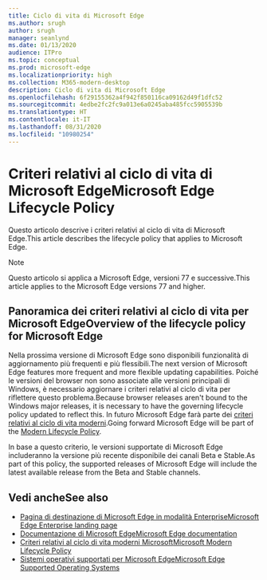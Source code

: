 ```yaml
---
title: Ciclo di vita di Microsoft Edge
ms.author: srugh
author: srugh
manager: seanlynd
ms.date: 01/13/2020
audience: ITPro
ms.topic: conceptual
ms.prod: microsoft-edge
ms.localizationpriority: high
ms.collection: M365-modern-desktop
description: Ciclo di vita di Microsoft Edge
ms.openlocfilehash: 6f29155362a4f942f850116ca09162d49f1dfc52
ms.sourcegitcommit: 4edbe2fc2fc9a013e6a0245aba485fcc5905539b
ms.translationtype: HT
ms.contentlocale: it-IT
ms.lasthandoff: 08/31/2020
ms.locfileid: "10980254"
---
```

# <span data-ttu-id="05163-103">Criteri relativi al ciclo di vita di Microsoft Edge</span><span class="sxs-lookup"><span data-stu-id="05163-103">Microsoft Edge Lifecycle Policy</span></span>

<span data-ttu-id="05163-104">Questo articolo descrive i criteri relativi al ciclo di vita di Microsoft Edge.</span><span class="sxs-lookup"><span data-stu-id="05163-104">This article describes the lifecycle policy that applies to Microsoft Edge.</span></span>

> [!NOTE]
> <span data-ttu-id="05163-105">Questo articolo si applica a Microsoft Edge, versioni 77 e successive.</span><span class="sxs-lookup"><span data-stu-id="05163-105">This article applies to the Microsoft Edge versions 77 and higher.</span></span>

## <span data-ttu-id="05163-106">Panoramica dei criteri relativi al ciclo di vita per Microsoft Edge</span><span class="sxs-lookup"><span data-stu-id="05163-106">Overview of the lifecycle policy for Microsoft Edge</span></span>

<span data-ttu-id="05163-107">Nella prossima versione di Microsoft Edge sono disponibili funzionalità di aggiornamento più frequenti e più flessibili.</span><span class="sxs-lookup"><span data-stu-id="05163-107">The next version of Microsoft Edge features more frequent and more flexible updating capabilities.</span></span> <span data-ttu-id="05163-108">Poiché le versioni del browser non sono associate alle versioni principali di Windows, è necessario aggiornare i criteri relativi al ciclo di vita per riflettere questo problema.</span><span class="sxs-lookup"><span data-stu-id="05163-108">Because browser releases aren't bound to the Windows major releases, it is necessary to have the governing lifecycle policy updated to reflect this.</span></span> <span data-ttu-id="05163-109">In futuro Microsoft Edge farà parte dei [criteri relativi al ciclo di vita moderni](https://support.microsoft.com/help/30881/modern-lifecycle-policy).</span><span class="sxs-lookup"><span data-stu-id="05163-109">Going forward Microsoft Edge will be part of the [Modern Lifecycle Policy](https://support.microsoft.com/help/30881/modern-lifecycle-policy).</span></span>

<span data-ttu-id="05163-110">In base a questo criterio, le versioni supportate di Microsoft Edge includeranno la versione più recente disponibile dei canali Beta e Stable.</span><span class="sxs-lookup"><span data-stu-id="05163-110">As part of this policy, the supported releases of Microsoft Edge will include the latest available release from the Beta and Stable channels.</span></span>

## <span data-ttu-id="05163-111">Vedi anche</span><span class="sxs-lookup"><span data-stu-id="05163-111">See also</span></span>

- [<span data-ttu-id="05163-112">Pagina di destinazione di Microsoft Edge in modalità Enterprise</span><span class="sxs-lookup"><span data-stu-id="05163-112">Microsoft Edge Enterprise landing page</span></span>](https://aka.ms/EdgeEnterprise)
- [<span data-ttu-id="05163-113">Documentazione di Microsoft Edge</span><span class="sxs-lookup"><span data-stu-id="05163-113">Microsoft Edge documentation</span></span>](https://docs.microsoft.com/DeployEdge/)
- [<span data-ttu-id="05163-114">Criteri relativi al ciclo di vita moderni Microsoft</span><span class="sxs-lookup"><span data-stu-id="05163-114">Microsoft Modern Lifecycle Policy</span></span>](https://support.microsoft.com/help/30881/modern-lifecycle-policy)
- [<span data-ttu-id="05163-115">Sistemi operativi supportati per Microsoft Edge</span><span class="sxs-lookup"><span data-stu-id="05163-115">Microsoft Edge Supported Operating Systems</span></span>](https://docs.microsoft.com/DeployEdge/microsoft-edge-supported-operating-systems)
